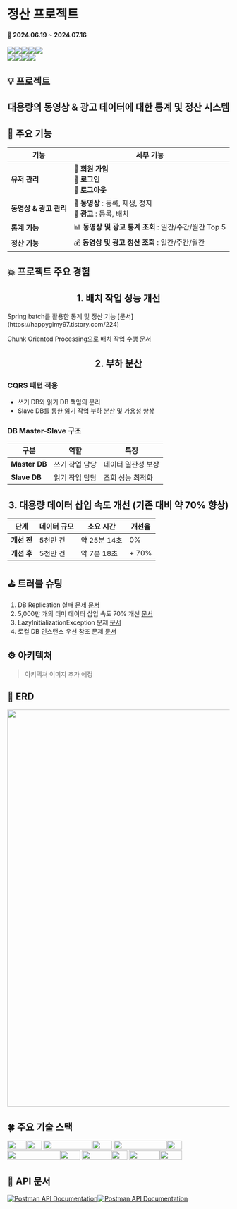 # 정산 프로젝트

#### 📅 2024.06.19 ~ 2024.07.16

<img src="https://img.shields.io/badge/Spring Boot-6DB33F?style=for-the-badge&logo=Spring Boot&logoColor=white"><img src="https://img.shields.io/badge/Spring Batch-6DB33F?style=for-the-badge&logo=Spring&logoColor=white"><img src="https://img.shields.io/badge/Spring Security-6DB33F?style=for-the-badge&logo=Spring Security&logoColor=white"><img src="https://img.shields.io/badge/Gradle-02303A?style=for-the-badge&logo=Gradle&logoColor=white"><img src="https://img.shields.io/badge/MySQL-4479A1?style=for-the-badge&logo=MySQL&logoColor=white">
<br>
<img src="https://img.shields.io/badge/Docker-2496ED?style=for-the-badge&logo=Docker&logoColor=white"><img src="https://img.shields.io/badge/Github Actions-2088FF?style=for-the-badge&logo=Github Actions&logoColor=white"><img src="https://img.shields.io/badge/AWS EC2-FF9900?style=for-the-badge&logo=Spring Boot&logoColor=white"><img src="https://img.shields.io/badge/AWS Route 53-8C4FFF?style=for-the-badge&logo=Spring Boot&logoColor=white">

## 💡 프로젝트

<h2 align="center">대용량의 동영상 & 광고 데이터에 대한 통계 및 정산 시스템</h2>


## 🫧 주요 기능 
| **기능**          | **세부 기능**                                          |
|-------------|------------------------------------------------|
| **유저 관리**       | 👤 **회원 가입**<br/> 🔐 **로그인**<br/> 🚪 **로그아웃**  |
| **동영상 & 광고 관리** | 🎥 **동영상** : 등록, 재생, 정지<br/> 📢 **광고** : 등록, 배치 |
| **통계 기능**       | 📊 **동영상 및 광고 통계 조회** : 일간/주간/월간 Top 5         |
| **정산 기능** | 💰 **동영상 및 광고 정산 조회** : 일간/주간/월간             |          


## 💥 프로젝트 주요 경험

<h2 align="center">1. 배치 작업 성능 개선 </h2>
Spring batch를 활용한 통계 및 정산 기능 [문서](https://happygimy97.tistory.com/224)


Chunk Oriented Processing으로 배치 작업 수행 [문서]()


<h2 align="center">2. 부하 분산 </h2>

### CQRS 패턴 적용
- 쓰기 DB와 읽기 DB 책임의 분리
- Slave DB를 통한 읽기 작업 부하 분산 및 가용성 향상

### DB Master-Slave 구조
| **구분** | **역할** | **특징**     |
| ----- | ------|------------|
| **Master DB** | 쓰기 작업 담당 | 데이터 일관성 보장 |
| **Slave DB** | 읽기 작업 담당 | 조회 성능 최적화 |

<h2 align="center">3. 대용량 데이터 삽입 속도 개선 (기존 대비 약 70% 향상)</h2>

| **단계**   | **데이터 규모** | **소요 시간** | **개선율** |
|----------| ------ | -----| -----|
| **개선 전** | 5천만 건 | 약 25분 14초 | 0% |
| **개선 후** | 5천만 건 | 약 7분 18초 | + 70% |


## ⛳️ 트러블 슈팅
1. DB Replication 실패 문제 [문서](https://available-snow-c33.notion.site/DB-Replication-87602359eb354f3da44566850334b608)
2. 5,000만 개의 더미 데이터 삽입 속도 70% 개선 [문서](https://www.notion.so/5-000-70-c074b54cdab64f008188a898e9969126)
3. LazyInitializationException 문제 [문서](https://available-snow-c33.notion.site/LazyInitializationException-df2c6e0900ec4e5dba4d905c967d91c2)
4. 로컬 DB 인스턴스 우선 참조 문제 [문서](https://available-snow-c33.notion.site/DB-8e987b0c66764a1bb6f38756789edea8)

## ⚙️ 아키텍처

> 아키텍처 이미지 추가 예정

## 📙 ERD
<img src="https://github.com/user-attachments/assets/445a5e4d-278a-4e29-82fd-afd74ae863c6" width="900"/>

## 🍀 주요 기술 스택

<img src="https://img.shields.io/badge/Java-41454A?style=for-the-badge&logo=&logoColor=white" height="20" width="43"><img src="https://img.shields.io/badge/21-006600?style=for-the-badge&logo=&logoColor=white" height="20" width="35">
<img src="https://img.shields.io/badge/Spring Boot-41454A?style=for-the-badge&logo=Spring Boot&logoColor=white" height="20" width="110"><img src="https://img.shields.io/badge/3.3.1-6DB33F?style=for-the-badge&logoColor=white" height="20" width="45">
<img src="https://img.shields.io/badge/Spring Batch-41454A?style=for-the-badge&logo=Spring&logoColor=white" height="20" width="120"><img src="https://img.shields.io/badge/5.0-6DB33F?style=for-the-badge&&logoColor=white" height="20" width="35">
<img src="https://img.shields.io/badge/Spring Security-41454A?style=for-the-badge&logo=Spring Security&logoColor=white" height="20" width="120"><img src="https://img.shields.io/badge/6.3.1-6DB33F?style=for-the-badge&&logoColor=white" height="20" width="45">
<img src="https://img.shields.io/badge/Gradle-41454A?style=for-the-badge&logo=Gradle&logoColor=white" height="20" width="67"><img src="https://img.shields.io/badge/8.8-02303A?style=for-the-badge&logoColor=white" height="20" width="36">
<img src="https://img.shields.io/badge/MySQL-41454A?style=for-the-badge&logo=MySQL&logoColor=white" height="20" width="70"><img src="https://img.shields.io/badge/8.3.0-4479A1?style=for-the-badge&logoColor=white" height="20" width="50">

## 📜 API 문서
<a href="https://documenter.getpostman.com/view/20895656/2sA3kUGMoF">
  <img src="https://img.shields.io/badge/Postman-41454A?style=for-the-badge&logo=Postman&" alt="Postman API Documentation"><img src="https://img.shields.io/badge/API Documentation-FF6C37?style=for-the-badge&l&logoColor=white" alt="Postman API Documentation">
</a>